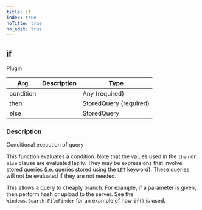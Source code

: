 ```yaml
---
title: if
index: true
noTitle: true
no_edit: true
---
```




<div class="vql_item"></div>


## if
<span class='vql_type label label-warning pull-right page-header'>Plugin</span>



<div class="vqlargs"></div>

Arg | Description | Type
----|-------------|-----
condition||Any (required)
then||StoredQuery (required)
else||StoredQuery

### Description

Conditional execution of query

This function evaluates a condition. Note that the values used in the
`then` or `else` clause are evaluated lazily. They may be expressions
that involve stored queries (i.e. queries stored using the `LET`
keyword). These queries will not be evaluated if they are not needed.

This allows a query to cheaply branch. For example, if a parameter is
given, then perform hash or upload to the server. See the
`Windows.Search.FileFinder` for an example of how `if()` is used.



